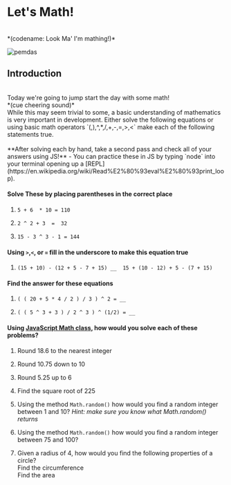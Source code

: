 # Let's Math!
<br>
*(codename: Look Ma' I'm mathing!)*

![pemdas](http://www.coolmath.com/sites/cmat/files/images/order-of-operations-05-06.gif#pemdas)

## Introduction
<br>
Today we're going to jump start the day with some math!<br> *(cue cheering sound)* <br> While this may seem trivial to some, a basic understanding of mathematics is very important in development. Either solve the following equations or using basic math operators `(,),^,*,/,+,-,=,>,<` make each of the following statements true.<br><br> **After solving each by hand, take a second pass and check all of your answers using JS!**
- You can practice these in JS by typing `node` into your terminal opening up a [REPL](https://en.wikipedia.org/wiki/Read%E2%80%93eval%E2%80%93print_loop).

#### Solve These by placing parentheses in the correct place
1.  `5 + 6  * 10 = 110`

1. `2 ^ 2 + 3  =  32`

1. `15 - 3 ^ 3 - 1 = 144`

#### Using `>`,`<`, or `=` fill in the underscore to make this equation true
1. `(15 + 10) - (12 + 5 - 7 + 15) __  15 + (10 - 12) + 5 - (7 + 15) `

#### Find the answer for these equations
1. `( ( 20 + 5 * 4 / 2 ) / 3 ) ^ 2 = __ `

1. `( ( 5 ^ 3 + 3 ) / 2 ^ 3 ) ^ (1/2) = __ `

#### Using [JavaScript Math class](https://developer.mozilla.org/en-US/docs/Web/JavaScript/Reference/Global_Objects/Math), how would you solve each of these problems?

1. Round 18.6 to the nearest integer

1. Round 10.75 down to 10

1. Round 5.25 up to 6

1. Find the square root of 225

1. Using the method `Math.random()` how would you find a random integer between 1 and 10? *Hint: make sure you know what Math.random() returns*

1. Using the method `Math.random()` how would you find a random integer between 75 and 100?

1. Given a radius of 4, how would you find the following properties of a circle?
<br> Find the circumference
<br> Find the area
